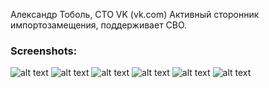 Александр Тоболь, CTO VK (vk.com)
Активный сторонник импортозамещения, поддерживает СВО.

### Screenshots:

![alt text](at_03.jpg)
![alt text](at_04.jpg)
![alt text](at_05.jpg)
![alt text](at_06.jpg)
![alt text](at_07.jpg)
![alt text](at_08.jpg)

